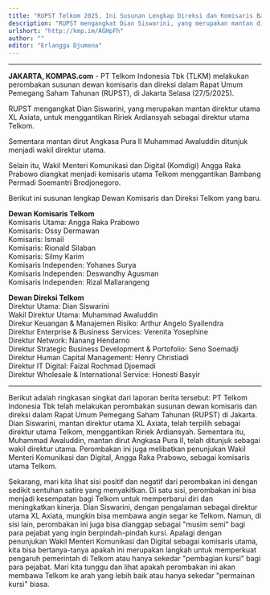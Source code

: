 ```yaml
---
title: "RUPST Telkom 2025, Ini Susunan Lengkap Direksi dan Komisaris Baru TLKM"
description: "RUPST mengangkat Dian Siswarini, yang merupakan mantan direktur utama XL Axiata, untuk menggantikan Ririek Ardiansyah sebagai direktur utama Telkom."
urlshort: "http://kmp.im/AGHpFh"
author: ""
editor: "Erlangga Djumena"
---
```


---

**JAKARTA, KOMPAS.com** - PT Telkom Indonesia Tbk (TLKM) melakukan perombakan susunan dewan komisaris dan direksi dalam Rapat Umum Pemegang Saham Tahunan (RUPST), di Jakarta Selasa (27/5/2025).

RUPST mengangkat Dian Siswarini, yang merupakan mantan direktur utama XL Axiata, untuk menggantikan Ririek Ardiansyah sebagai direktur utama Telkom.

Sementara mantan dirut Angkasa Pura II Muhammad Awaluddin ditunjuk menjadi wakil direktur utama.

Selain itu, Wakil Menteri Komunikasi dan Digital (Komdigi) Angga Raka Prabowo diangkat menjadi komisaris utama Telkom menggantikan Bambang Permadi Soemantri Brodjonegoro.

Berikut ini susunan lengkap Dewan Komisaris dan Direksi Telkom yang baru.

**Dewan Komisaris Telkom**\
Komisaris Utama: Angga Raka Prabowo\
Komisaris: Ossy Dermawan\
Komisaris: Ismail\
Komisaris: Rionald Silaban\
Komisaris: Silmy Karim\
Komisaris Independen: Yohanes Surya\
Komisaris Independen: Deswandhy Agusman\
Komisaris Independen: Rizal Mallarangeng

**Dewan Direksi Telkom**\
Direktur Utama: Dian Siswarini\
Wakil Direktur Utama: Muhammad Awaluddin\
Direkur Keuangan & Manajemen Risiko: Arthur Angelo Syailendra\
Direktur Enterprise & Business Services: Verenita Yosephine\
Direktur Network: Nanang Hendarno\
Direktur Strategic Business Development & Portofolio: Seno Soemadji\
Direktur Human Capital Management: Henry Christiadi\
Direktur IT Digital: Faizal Rochmad Djoemadi\
Direktur Wholesale & International Service: Honesti Basyir

---
Berikut adalah ringkasan singkat dari laporan berita tersebut: PT Telkom Indonesia Tbk telah melakukan perombakan susunan dewan komisaris dan direksi dalam Rapat Umum Pemegang Saham Tahunan (RUPST) di Jakarta. Dian Siswarini, mantan direktur utama XL Axiata, telah terpilih sebagai direktur utama Telkom, menggantikan Ririek Ardiansyah. Sementara itu, Muhammad Awaluddin, mantan dirut Angkasa Pura II, telah ditunjuk sebagai wakil direktur utama. Perombakan ini juga melibatkan penunjukan Wakil Menteri Komunikasi dan Digital, Angga Raka Prabowo, sebagai komisaris utama Telkom.

Sekarang, mari kita lihat sisi positif dan negatif dari perombakan ini dengan sedikit sentuhan satire yang menyakitkan. Di satu sisi, perombakan ini bisa menjadi kesempatan bagi Telkom untuk memperbarui diri dan meningkatkan kinerja. Dian Siswarini, dengan pengalaman sebagai direktur utama XL Axiata, mungkin bisa membawa angin segar ke Telkom. Namun, di sisi lain, perombakan ini juga bisa dianggap sebagai "musim semi" bagi para pejabat yang ingin berpindah-pindah kursi. Apalagi dengan penunjukan Wakil Menteri Komunikasi dan Digital sebagai komisaris utama, kita bisa bertanya-tanya apakah ini merupakan langkah untuk memperkuat pengaruh pemerintah di Telkom atau hanya sekedar "pembagian kursi" bagi para pejabat. Mari kita tunggu dan lihat apakah perombakan ini akan membawa Telkom ke arah yang lebih baik atau hanya sekedar "permainan kursi" biasa.
